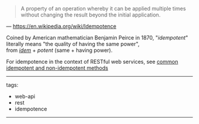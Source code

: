 > A property of an operation whereby it can be applied multiple times without changing the result beyond the initial application.

— https://en.wikipedia.org/wiki/Idempotence

Coined by American mathematician Benjamin Peirce in 1870, "*idempotent*" literally means "the quality of having the same power", from *[idem]* + *potent* (same + having power).

For idempotence in the context of RESTful web services, see [common idempotent and non-idempotent methods](./idempotent-methods.md)

[idem]: https://en.wiktionary.org/wiki/idem

---
tags:
  - web-api
  - rest
  - idempotence
---

